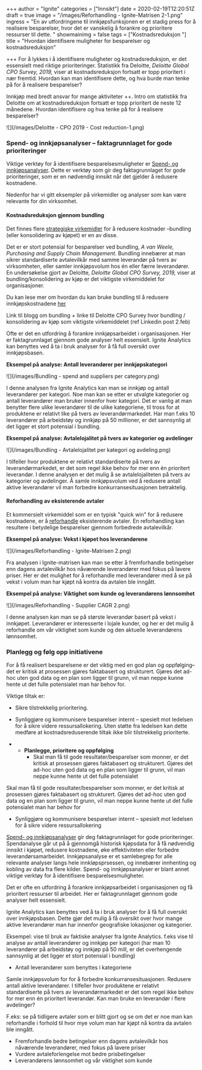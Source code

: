 +++
author = "Ignite"
categories = ["Innsikt"]
date = 2020-02-19T12:20:51Z
draft = true
image = "/images/Reforhandling - Ignite-Matrisen 2-1.png"
ingress = "En av utfordringene til innkjøpsfunksjonen er et stadig press for å realisere besparelser, hvor det er vanskelig å forankre og prioritere ressurser til dette. "
showmainimg = false
tags = ["Kostnadsreduksjon "]
title = "Hvordan identifisere muligheter for besparelser og kostnadsreduksjon"

+++
For å lykkes i å identifisere muligheter og kostnadsreduksjon, er det essensielt med riktige prioriteringer. Statistikk fra Deloitte, _Deloitte Global CPO Survey, 2019,_ viser at kostnadsreduksjon fortsatt er topp prioritert i nær fremtid. Hvordan kan man identifisere dette, og hva burde man tenke på for å realisere besparelser?

Innkjøp med bredt ansvar for mange aktiviteter ++. Intro om statistikk fra Deloitte om at kostnadsreduksjon fortsatt er topp prioritert de neste 12 månedene. Hvordan identifisere og hva tenke på for å realisere besparelser?

![](/images/Deloitte - CPO 2019 - Cost reduction-1.png)

### Spend- og innkjøpsanalyser – faktagrunnlaget for gode prioriteringer

Viktige verktøy for å identifisere besparelsesmuligheter er [Spend- og innkjøpsanalyser](https://www.ignite.no/blogg/innsikt/hva-er-spendanalyse/). Dette er verktøy som gir deg faktagrunnlaget for gode prioriteringer, som er en nødvendig innsikt når det gjelder å redusere kostnadene.

Nedenfor har vi gitt eksempler på virkemidler og analyser som kan være relevante for din virksomhet.

#### Kostnadsreduksjon gjennom bundling

Det finnes flere [strategiske virkemidler](https://www.ignite.no/blogg/innsikt/8-virkemidler-for-å-redusere-innkjøpskostnadene/) for å redusere kostnader –bundling (eller konsolidering av kjøpet) er en av disse.

Det er er stort potensial for besparelser ved bundling, _A van Weele, Purchasing and Supply Chain Management._ Bundling innebærer at man sikrer standardiserte avtalevilkår med samme leverandør på tvers av virksomheten, eller samler innkjøpsvolum hos én eller færre leverandører. En undersøkelse gjort av Deloitte, _Deloitte Global CPO Survey, 2019,_ viser at bundling/konsolidering av kjøp er det viktigste virkemiddelet for organisasjoner. 

Du kan lese mer om hvordan du kan bruke bundling til å redusere innkjøpskostnadene [her](https://www.ignite.no/blogg/cases/hvordan-bruke-bundling-til-å-redusere-innkjøpskostnadene/)

Link til blogg om bundling + linke til Deloitte CPO Survey hvor bundling / konsolidering av kjøp som viktigste virkemiddelet (ref Linkedin post 2.feb)

Ofte er det en utfordring å forankre innkjøpsarbeidet i organisasjonen. Her er faktagrunnlaget gjennom gode analyser helt essensielt. Ignite Analytics kan benyttes ved å ta i bruk analyser for å få full oversikt over innkjøpsbasen.

**Eksempel på analyse: Antall leverandører per innkjøpskategori**

![](/images/Bundling - spend and suppliers per category.png)

I denne analysen fra Ignite Analytics kan man se innkjøp og antall leverandører per kategori. Noe man kan se etter er utvalgte kategorier og antall leverandører man bruker innenfor hver kategori. Det er vanlig at man benytter flere ulike leverandører til de ulike kategoriene, til tross for at produktene er relativt like på tvers av leverandørmarkedet. Har man f.eks 10 leverandører på arbeidstøy og innkjøp på 50 millioner, er det sannsynlig at det ligger et stort potensial i bundling. 

**Eksempel på analyse: Avtalelojalitet på tvers av kategorier og avdelinger**

![](/images/Bundling - Avtalelojalitet per kategori og avdeling.png)

I tilfeller hvor produktene er relativt standardiserte på tvers av leverandørmarkedet, er det som regel ikke behov for mer enn én prioritert leverandør. I denne analysen er det mulig å se avtalelojaliteten på tvers av kategorier og avdelinger. Å samle innkjøpsvolum ved å redusere antall aktive leverandører vil man forbedre konkurransesituasjonen betraktelig. 

#### Reforhandling av eksisterende avtaler

Et kommersielt virkemiddel som er en typisk "quick win" for å redusere kostnadene, er å [reforhandle](https://www.ignite.no/blogg/cases/reforhandling-et-undervurdert-strategisk-virkemiddel/) eksisterende avtaler. En reforhandling kan resultere i betydelige besparelser gjennom forbedrede avtalevilkår.

**Eksempel på analyse: Vekst i kjøpet hos leverandørene**

![](/images/Reforhandling - Ignite-Matrisen 2.png)

Fra analysen i Ignite-matrisen kan man se etter å fremforhandle betingelser enn dagens avtalevilkår hos nåværende leverandører med fokus på lavere priser. Her er det mulighet for å reforhandle med leverandører med å se på vekst i volum man har kjøpt nå kontra da avtalen ble inngått. 

**Eksempel på analyse: Viktighet som kunde og leverandørens lønnsomhet**

![](/images/Reforhandling - Supplier CAGR 2.png)

I denne analysen kan man se på største leverandør basert på vekst i innkjøpet. Leverandører er interesserte i lojale kunder, og her er det mulig å reforhandle om vår viktighet som kunde og den aktuelle leverandørens lønnsomhet. 

### Planlegg og følg opp initiativene

For å få realisert besparelsene er det viktig med en god plan og oppfølging– det er kritisk at prosessen gjøres faktabasert og strukturert. Gjøres det ad-hoc uten god data og en plan som ligger til grunn, vil man neppe kunne hente ut det fulle potensialet man har behov for. 

Viktige tiltak er: 

* Sikre tilstrekkelig prioritering. 
* Synliggjøre og kommunisere besparelser internt – spesielt mot ledelsen for å sikre videre ressursallokering. Uten støtte fra ledelsen kan dette medføre at kostnadsreduserende tiltak ikke blir tilstrekkelig prioriterte.

* 
  * **Planlegge, prioritere og oppfølging**
    * Skal man få til gode resultater/besparelser som monner, er det kritisk at prosessen gjøres faktabasert og strukturert. Gjøres det ad-hoc uten god data og en plan som ligger til grunn, vil man neppe kunne hente ut det fulle potensialet

Skal man få til gode resultater/besparelser som monner, er det kritisk at prosessen gjøres faktabasert og strukturert. Gjøres det ad-hoc uten god data og en plan som ligger til grunn, vil man neppe kunne hente ut det fulle potensialet man har behov for

* Synliggjøre og kommunisere besparelser internt – spesielt mot ledelsen for å sikre videre ressursallokering

[Spend- og innkjøpsanalyser](https://www.ignite.no/blogg/innsikt/hva-er-spendanalyse/) gir deg faktagrunnlaget for gode prioriteringer. Spendanalyse går ut på å gjennomgå historisk kjøpsdata for å få nødvendig innsikt i kjøpet, redusere kostnadene, øke effektiviteten eller forbedre leverandørsamarbeidet. Innkjøpsanalyse er et samlebegrep for alle relevante analyser langs hele innkløpsprsessen, og innebærer innhenting og kobling av data fra flere kilder. Spend- og innkjøpsanalyser er blant annet viktige verktøy for å identifisere besparelsesmuligheter.

Det er ofte en utfordring å forankre innkjøpsarbeidet i organisasjonen og få prioritert ressurser til arbeidet. Her er faktagrunnlaget gjennom gode analyser helt essensielt.

Ignite Analytics kan benyttes ved å ta i bruk analyser for å få full oversikt over innkjøpsbasen. Dette gjør det mulig å få oversikt over hvor mange aktive leverandører man har innenfor geografiske lokasjoner og kategorier.

Eksempel: vise til bruk av faktiske analyser fra Ignite Analytics. f.eks vise til analyse av antall leverandører og innkjøp per kategori (har man 10 leverandører på arbeidstøy og innkjøp på 50 mill, er det overhengende sannsynlig at det ligger et stort potensial i bundling)

* Antall leverandører som benyttes i kategoriene

Samle innkjøpsvolum for for å forbedre konkurransesituasjonen. Redusere antall aktive leverandører. I tilfeller hvor produktene er relativt standardiserte på tvers av leverandørmarkedet er det som regel ikke behov for mer enn én prioritert leverandør. Kan man bruke en leverandør i flere avdelinger? 

F.eks: se på tidligere avtaler som er blitt gjort og se om det er noe man kan reforhandle i forhold til hvor mye volum man har kjøpt nå kontra da avtalen ble inngått.

* Fremforhandle bedre betingelser enn dagens avtalevilkår hos nåværende leverandører, med fokus på lavere priser
* Vurdere avtaleforlengelse mot bedre prisbetingelser
* Leverandørens lønnsomhet og vår viktighet som kunde